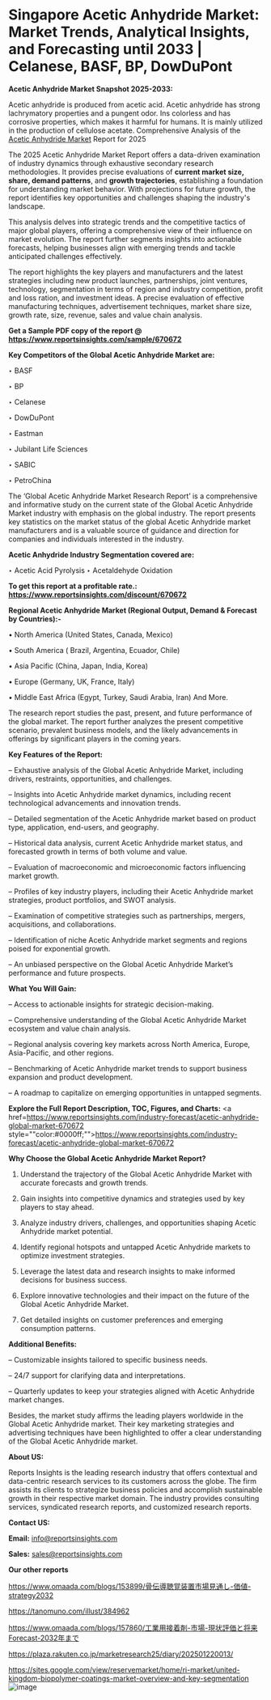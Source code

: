 # Singapore Acetic Anhydride Market: Market Trends, Analytical Insights, and Forecasting until 2033 | Celanese, BASF, BP, DowDuPont

<strong>Acetic Anhydride Market Snapshot 2025-2033:</strong>

Acetic anhydride is produced from acetic acid. Acetic anhydride has strong lachrymatory properties and a pungent odor. Ins colorless and has corrosive properties, which makes it harmful for humans. It is mainly utilized in the production of cellulose acetate. Comprehensive Analysis of the <a href=https://www.reportsinsights.com/sample/670672>Acetic Anhydride Market</a> Report for 2025

The 2025 Acetic Anhydride Market Report offers a data-driven examination of industry dynamics through exhaustive secondary research methodologies. It provides precise evaluations of <strong>current market size, share, demand patterns</strong>, and <strong>growth trajectories</strong>, establishing a foundation for understanding market behavior. With projections for future growth, the report identifies key opportunities and challenges shaping the industry's landscape.

This analysis delves into strategic trends and the competitive tactics of major global players, offering a comprehensive view of their influence on market evolution. The report further segments insights into actionable forecasts, helping businesses align with emerging trends and tackle anticipated challenges effectively.

The report highlights the key players and manufacturers and the latest strategies including new product launches, partnerships, joint ventures, technology, segmentation in terms of region and industry competition, profit and loss ration, and investment ideas. A precise evaluation of effective manufacturing techniques, advertisement techniques, market share size, growth rate, size, revenue, sales and value chain analysis.

<strong>Get a Sample PDF copy of the report @ <a href=https://www.reportsinsights.com/sample/670672 style=color:#0000ff;>https://www.reportsinsights.com/sample/670672</a></strong>

<strong>Key Competitors of the Global Acetic Anhydride Market are:</strong>

‣ BASF

‣ BP

‣ Celanese

‣ DowDuPont

‣ Eastman

‣ Jubilant Life Sciences

‣ SABIC

‣ PetroChina

The ‘Global Acetic Anhydride Market Research Report’ is a comprehensive and informative study on the current state of the Global Acetic Anhydride Market industry with emphasis on the global industry. The report presents key statistics on the market status of the global Acetic Anhydride market manufacturers and is a valuable source of guidance and direction for companies and individuals interested in the industry.

<strong>Acetic Anhydride Industry Segmentation covered are:</strong>

‣ Acetic Acid Pyrolysis
‣ Acetaldehyde Oxidation

<strong>To get this report at a profitable rate.: <a href=https://www.reportsinsights.com/discount/670672 style=color:#0000ff;>https://www.reportsinsights.com/discount/670672</a></strong>

<strong>Regional Acetic Anhydride Market (Regional Output, Demand &amp; Forecast by Countries):-</strong>

• North America (United States, Canada, Mexico)

• South America ( Brazil, Argentina, Ecuador, Chile)

• Asia Pacific (China, Japan, India, Korea)

• Europe (Germany, UK, France, Italy)

• Middle East Africa (Egypt, Turkey, Saudi Arabia, Iran) And More.

The research report studies the past, present, and future performance of the global market. The report further analyzes the present competitive scenario, prevalent business models, and the likely advancements in offerings by significant players in the coming years.

<strong>Key Features of the Report:</strong>

– Exhaustive analysis of the Global Acetic Anhydride Market, including drivers, restraints, opportunities, and challenges.

– Insights into Acetic Anhydride market dynamics, including recent technological advancements and innovation trends.

– Detailed segmentation of the Acetic Anhydride market based on product type, application, end-users, and geography.

– Historical data analysis, current Acetic Anhydride market status, and forecasted growth in terms of both volume and value.

– Evaluation of macroeconomic and microeconomic factors influencing market growth.

– Profiles of key industry players, including their Acetic Anhydride market strategies, product portfolios, and SWOT analysis.

– Examination of competitive strategies such as partnerships, mergers, acquisitions, and collaborations.

– Identification of niche Acetic Anhydride market segments and regions poised for exponential growth.

– An unbiased perspective on the Global Acetic Anhydride Market’s performance and future prospects.

<strong>What You Will Gain:</strong>

– Access to actionable insights for strategic decision-making.

– Comprehensive understanding of the Global Acetic Anhydride Market ecosystem and value chain analysis.

– Regional analysis covering key markets across North America, Europe, Asia-Pacific, and other regions.

– Benchmarking of Acetic Anhydride market trends to support business expansion and product development.

– A roadmap to capitalize on emerging opportunities in untapped segments.

<strong>Explore the Full Report Description, TOC, Figures, and Charts:</strong>
<a href=https://www.reportsinsights.com/industry-forecast/acetic-anhydride-global-market-670672 style=""color:#0000ff;"">https://www.reportsinsights.com/industry-forecast/acetic-anhydride-global-market-670672</a>

<strong>Why Choose the Global Acetic Anhydride Market Report?</strong>

1. Understand the trajectory of the Global Acetic Anhydride Market with accurate forecasts and growth trends.

2. Gain insights into competitive dynamics and strategies used by key players to stay ahead.

3. Analyze industry drivers, challenges, and opportunities shaping Acetic Anhydride market potential.

4. Identify regional hotspots and untapped Acetic Anhydride markets to optimize investment strategies.

5. Leverage the latest data and research insights to make informed decisions for business success.

6. Explore innovative technologies and their impact on the future of the Global Acetic Anhydride Market.

7. Get detailed insights on customer preferences and emerging consumption patterns.

<strong>Additional Benefits:</strong>

– Customizable insights tailored to specific business needs.

– 24/7 support for clarifying data and interpretations.

– Quarterly updates to keep your strategies aligned with Acetic Anhydride market changes.

Besides, the market study affirms the leading players worldwide in the Global Acetic Anhydride market. Their key marketing strategies and advertising techniques have been highlighted to offer a clear understanding of the Global Acetic Anhydride market.

<strong><strong>About US</strong>:</strong>

Reports Insights is the leading research industry that offers contextual and data-centric research services to its customers across the globe. The firm assists its clients to strategize business policies and accomplish sustainable growth in their respective market domain. The industry provides consulting services, syndicated research reports, and customized research reports.

<strong>Contact US:</strong>

<p class=><b>Email:</b> <a href=mailto:info@reportsinsights.com>info@reportsinsights.com</a></p>
<p class=><b>Sales:</b> <a href=mailto:sales@reportsinsights.com>sales@reportsinsights.com</a></p>

<strong>Our other reports</strong>

<a href=https://www.omaada.com/blogs/153899/骨伝導聴覚装置市場見通し-価値-strategy2032>https://www.omaada.com/blogs/153899/骨伝導聴覚装置市場見通し-価値-strategy2032</a>

<a href=https://tanomuno.com/illust/384962>https://tanomuno.com/illust/384962</a>

<a href=https://www.omaada.com/blogs/157860/工業用接着剤-市場-現状評価と将来Forecast-2032年まで>https://www.omaada.com/blogs/157860/工業用接着剤-市場-現状評価と将来Forecast-2032年まで</a>

<a href=https://plaza.rakuten.co.jp/marketresearch25/diary/202501220013/>https://plaza.rakuten.co.jp/marketresearch25/diary/202501220013/</a>

<a href=https://sites.google.com/view/reservemarket/home/ri-market/united-kingdom-biopolymer-coatings-market-overview-and-key-segmentation>https://sites.google.com/view/reservemarket/home/ri-market/united-kingdom-biopolymer-coatings-market-overview-and-key-segmentation</a>
![image](https://github.com/user-attachments/assets/346486e6-ecd8-44a6-b3c7-b2d8f1584896)
